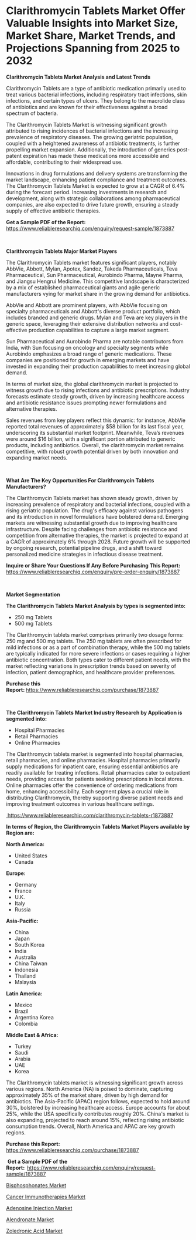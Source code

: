 <p><h1>Clarithromycin Tablets Market Offer Valuable Insights into Market Size, Market Share, Market Trends, and Projections Spanning from 2025 to 2032</h1></p><p><strong>Clarithromycin Tablets Market Analysis and Latest Trends</strong></p>
<p><p>Clarithromycin Tablets are a type of antibiotic medication primarily used to treat various bacterial infections, including respiratory tract infections, skin infections, and certain types of ulcers. They belong to the macrolide class of antibiotics and are known for their effectiveness against a broad spectrum of bacteria.</p><p>The Clarithromycin Tablets Market is witnessing significant growth attributed to rising incidences of bacterial infections and the increasing prevalence of respiratory diseases. The growing geriatric population, coupled with a heightened awareness of antibiotic treatments, is further propelling market expansion. Additionally, the introduction of generics post-patent expiration has made these medications more accessible and affordable, contributing to their widespread use.</p><p>Innovations in drug formulations and delivery systems are transforming the market landscape, enhancing patient compliance and treatment outcomes. The Clarithromycin Tablets Market is expected to grow at a CAGR of 6.4% during the forecast period. Increasing investments in research and development, along with strategic collaborations among pharmaceutical companies, are also expected to drive future growth, ensuring a steady supply of effective antibiotic therapies.</p></p>
<p><strong>Get a Sample PDF of the Report:&nbsp;</strong> <a href="https://www.reliableresearchiq.com/enquiry/request-sample/1873887?utm_campaign=1159&utm_medium=2&utm_source=Github&utm_content=ia&utm_term=08032025&utm_id=clarithromycin-tablets">https://www.reliableresearchiq.com/enquiry/request-sample/1873887</a></p>
<p>&nbsp;</p>
<p><strong>Clarithromycin Tablets Major Market Players</strong></p>
<p><p>The Clarithromycin Tablets market features significant players, notably AbbVie, Abbott, Mylan, Apotex, Sandoz, Takeda Pharmaceuticals, Teva Pharmaceutical, Sun Pharmaceutical, Aurobindo Pharma, Mayne Pharma, and Jiangsu Hengrui Medicine. This competitive landscape is characterized by a mix of established pharmaceutical giants and agile generic manufacturers vying for market share in the growing demand for antibiotics.</p><p>AbbVie and Abbott are prominent players, with AbbVie focusing on specialty pharmaceuticals and Abbott's diverse product portfolio, which includes branded and generic drugs. Mylan and Teva are key players in the generic space, leveraging their extensive distribution networks and cost-effective production capabilities to capture a large market segment.</p><p>Sun Pharmaceutical and Aurobindo Pharma are notable contributors from India, with Sun focusing on oncology and specialty segments while Aurobindo emphasizes a broad range of generic medications. These companies are positioned for growth in emerging markets and have invested in expanding their production capabilities to meet increasing global demand.</p><p>In terms of market size, the global clarithromycin market is projected to witness growth due to rising infections and antibiotic prescriptions. Industry forecasts estimate steady growth, driven by increasing healthcare access and antibiotic resistance issues prompting newer formulations and alternative therapies.</p><p>Sales revenues from key players reflect this dynamic: for instance, AbbVie reported total revenues of approximately $58 billion for its last fiscal year, underscoring its substantial market footprint. Meanwhile, Teva’s revenues were around $16 billion, with a significant portion attributed to generic products, including antibiotics. Overall, the clarithromycin market remains competitive, with robust growth potential driven by both innovation and expanding market needs.</p></p>
<p>&nbsp;</p>
<p><strong>What Are The Key Opportunities For Clarithromycin Tablets Manufacturers?</strong></p>
<p><p>The Clarithromycin Tablets market has shown steady growth, driven by increasing prevalence of respiratory and bacterial infections, coupled with a rising geriatric population. The drug's efficacy against various pathogens and its introduction in novel formulations have bolstered demand. Emerging markets are witnessing substantial growth due to improving healthcare infrastructure. Despite facing challenges from antibiotic resistance and competition from alternative therapies, the market is projected to expand at a CAGR of approximately 6% through 2028. Future growth will be supported by ongoing research, potential pipeline drugs, and a shift toward personalized medicine strategies in infectious disease treatment.</p></p>
<p><strong>Inquire or Share Your Questions If Any Before Purchasing This Report:</strong> <a href="https://www.reliableresearchiq.com/enquiry/pre-order-enquiry/1873887?utm_campaign=1159&utm_medium=2&utm_source=Github&utm_content=ia&utm_term=08032025&utm_id=clarithromycin-tablets">https://www.reliableresearchiq.com/enquiry/pre-order-enquiry/1873887</a></p>
<p>&nbsp;</p>
<p><strong>Market Segmentation</strong></p>
<p><strong>The Clarithromycin Tablets Market Analysis by types is segmented into:</strong></p>
<p><ul><li>250 mg Tablets</li><li>500 mg Tablets</li></ul></p>
<p><p>The Clarithromycin tablets market comprises primarily two dosage forms: 250 mg and 500 mg tablets. The 250 mg tablets are often prescribed for mild infections or as a part of combination therapy, while the 500 mg tablets are typically indicated for more severe infections or cases requiring a higher antibiotic concentration. Both types cater to different patient needs, with the market reflecting variations in prescription trends based on severity of infection, patient demographics, and healthcare provider preferences.</p></p>
<p><strong>Purchase this Report:&nbsp;</strong><a href="https://www.reliableresearchiq.com/purchase/1873887?utm_campaign=1159&utm_medium=2&utm_source=Github&utm_content=ia&utm_term=08032025&utm_id=clarithromycin-tablets">https://www.reliableresearchiq.com/purchase/1873887</a></p>
<p>&nbsp;</p>
<p><strong>The Clarithromycin Tablets Market Industry Research by Application is segmented into:</strong></p>
<p><ul><li>Hospital Pharmacies</li><li>Retail Pharmacies</li><li>Online Pharmacies</li></ul></p>
<p><p>The Clarithromycin tablets market is segmented into hospital pharmacies, retail pharmacies, and online pharmacies. Hospital pharmacies primarily supply medications for inpatient care, ensuring essential antibiotics are readily available for treating infections. Retail pharmacies cater to outpatient needs, providing access for patients seeking prescriptions in local stores. Online pharmacies offer the convenience of ordering medications from home, enhancing accessibility. Each segment plays a crucial role in distributing Clarithromycin, thereby supporting diverse patient needs and improving treatment outcomes in various healthcare settings.</p></p>
<p><a href="https://www.reliableresearchiq.com/clarithromycin-tablets-r1873887?utm_campaign=1159&utm_medium=2&utm_source=Github&utm_content=ia&utm_term=08032025&utm_id=clarithromycin-tablets">&nbsp;https://www.reliableresearchiq.com/clarithromycin-tablets-r1873887</a></p>
<p><strong>In terms of Region, the Clarithromycin Tablets Market Players available by Region are:</strong></p>
<p>
    <p> <strong> North America: </strong>
        <ul>
            <li>United States</li>
            <li>Canada</li>
        </ul>
        </p> 
    <p> <strong> Europe: </strong>
        <ul>
            <li>Germany</li>
            <li>France</li>
            <li>U.K.</li>
            <li>Italy</li>
            <li>Russia</li>
        </ul>
        </p> 
    <p> <strong> Asia-Pacific: </strong>
        <ul>
            <li>China</li>
            <li>Japan</li>
            <li>South Korea</li>
            <li>India</li>
            <li>Australia</li>
            <li>China Taiwan</li>
            <li>Indonesia</li>
            <li>Thailand</li>
            <li>Malaysia</li>
        </ul>
        </p> 
    <p> <strong> Latin America: </strong>
        <ul>
            <li>Mexico</li>
            <li>Brazil</li>
            <li>Argentina Korea</li>
            <li>Colombia</li>
        </ul>
        </p> 
    <p> <strong> Middle East & Africa: </strong>
        <ul>
            <li>Turkey</li>
            <li>Saudi</li>
            <li>Arabia</li>
            <li>UAE</li>
            <li>Korea</li>
        </ul>
    </p>
    </p>
<p><p>The Clarithromycin tablets market is witnessing significant growth across various regions. North America (NA) is poised to dominate, capturing approximately 35% of the market share, driven by high demand for antibiotics. The Asia-Pacific (APAC) region follows, expected to hold around 30%, bolstered by increasing healthcare access. Europe accounts for about 25%, while the USA specifically contributes roughly 20%. China's market is also expanding, projected to reach around 15%, reflecting rising antibiotic consumption trends. Overall, North America and APAC are key growth regions.</p></p>
<p><strong>Purchase this Report: </strong><a href="https://www.reliableresearchiq.com/purchase/1873887?utm_campaign=1159&utm_medium=2&utm_source=Github&utm_content=ia&utm_term=08032025&utm_id=clarithromycin-tablets">https://www.reliableresearchiq.com/purchase/1873887</a></p>
<p>&nbsp;<strong>Get a Sample PDF of the Report:&nbsp;&nbsp;</strong><a href="https://www.reliableresearchiq.com/enquiry/request-sample/1873887?utm_campaign=1159&utm_medium=2&utm_source=Github&utm_content=ia&utm_term=08032025&utm_id=clarithromycin-tablets">https://www.reliableresearchiq.com/enquiry/request-sample/1873887</a></p>
<p><strong></strong></p>
<p><p><a href="https://github.com/safatabhee/Market-Research-Report-List-1/blob/main/bisphosphonates-market.md?utm_campaign=1159&utm_medium=2&utm_source=Github&utm_content=ia&utm_term=08032025&utm_id=clarithromycin-tablets">Bisphosphonates Market</a></p><p><a href="https://github.com/sivyerloucks/Market-Research-Report-List-1/blob/main/cancer-immunotherapies-market.md?utm_campaign=1159&utm_medium=2&utm_source=Github&utm_content=ia&utm_term=08032025&utm_id=clarithromycin-tablets">Cancer Immunotherapies Market</a></p><p><a href="https://github.com/rwanjamiul/Market-Research-Report-List-1/blob/main/adenosine-injection-market.md?utm_campaign=1159&utm_medium=2&utm_source=Github&utm_content=ia&utm_term=08032025&utm_id=clarithromycin-tablets">Adenosine Injection Market</a></p><p><a href="https://github.com/rndwazeri/Market-Research-Report-List-1/blob/main/alendronate-market.md?utm_campaign=1159&utm_medium=2&utm_source=Github&utm_content=ia&utm_term=08032025&utm_id=clarithromycin-tablets">Alendronate Market</a></p><p><a href="https://github.com/resiebustin/Market-Research-Report-List-1/blob/main/zoledronic-acid-market.md?utm_campaign=1159&utm_medium=2&utm_source=Github&utm_content=ia&utm_term=08032025&utm_id=clarithromycin-tablets">Zoledronic Acid Market</a></p></p>